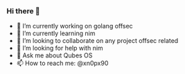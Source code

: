 ### Hi there 👋
- 🔭 I’m currently working on golang offsec 
- 🌱 I’m currently learning nim
- 👯 I’m looking to collaborate on any project offsec related
- 🤔 I’m looking for help with nim
- 💬 Ask me about Qubes OS 
- 📫 How to reach me: @xn0px90

